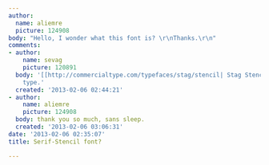 ```yaml
---
author:
  name: aliemre
  picture: 124908
body: "Hello, I wonder what this font is? \r\nThanks.\r\n"
comments:
- author:
    name: sevag
    picture: 120891
  body: '[[http://commercialtype.com/typefaces/stag/stencil| Stag Stencil]] from Commercial
    type.'
  created: '2013-02-06 02:44:21'
- author:
    name: aliemre
    picture: 124908
  body: thank you so much, sans sleep.
  created: '2013-02-06 03:06:31'
date: '2013-02-06 02:35:07'
title: Serif-Stencil font?

---
```

